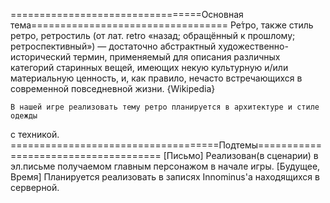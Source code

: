 =================================Основная тема==================================
    Ре́тро, также стиль ретро, ретростиль (от лат. retro «назад; обращённый к
прошлому; ретроспективный») — достаточно абстрактный художественно-исторический
термин, применяемый для описания различных категорий старинных вещей, имеющих
некую культурную и/или материальную ценность, и, как правило, нечасто
встречающихся в современной повседневной жизни. {Wikipedia}

    В нашей игре реализовать тему ретро планируется в архитектуре и стиле одежды
с техникой.
====================================Подтемы=====================================
    [Письмо] Реализован(в сценарии) в эл.письме получаемом главным персонажом в
начале игры.
    [Будущее, Время] Планируется реализовать в записях Innominus'а находящихся в
серверной.
